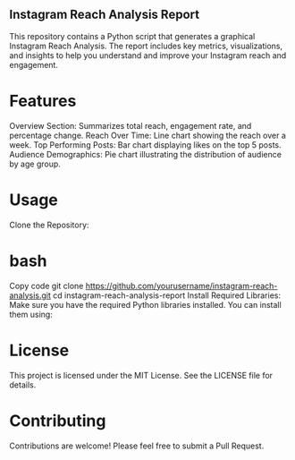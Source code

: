 ## Instagram Reach Analysis Report
This repository contains a Python script that generates a graphical Instagram Reach Analysis. The report includes key metrics, visualizations, and insights to help you understand and improve your Instagram reach and engagement.

# Features
Overview Section: Summarizes total reach, engagement rate, and percentage change.
Reach Over Time: Line chart showing the reach over a week.
Top Performing Posts: Bar chart displaying likes on the top 5 posts.
Audience Demographics: Pie chart illustrating the distribution of audience by age group.
# Usage
Clone the Repository:

# bash
Copy code
git clone https://github.com/yourusername/instagram-reach-analysis.git
cd instagram-reach-analysis-report
Install Required Libraries:
Make sure you have the required Python libraries installed. You can install them using:


# License
This project is licensed under the MIT License. See the LICENSE file for details.

# Contributing
Contributions are welcome! Please feel free to submit a Pull Request.
